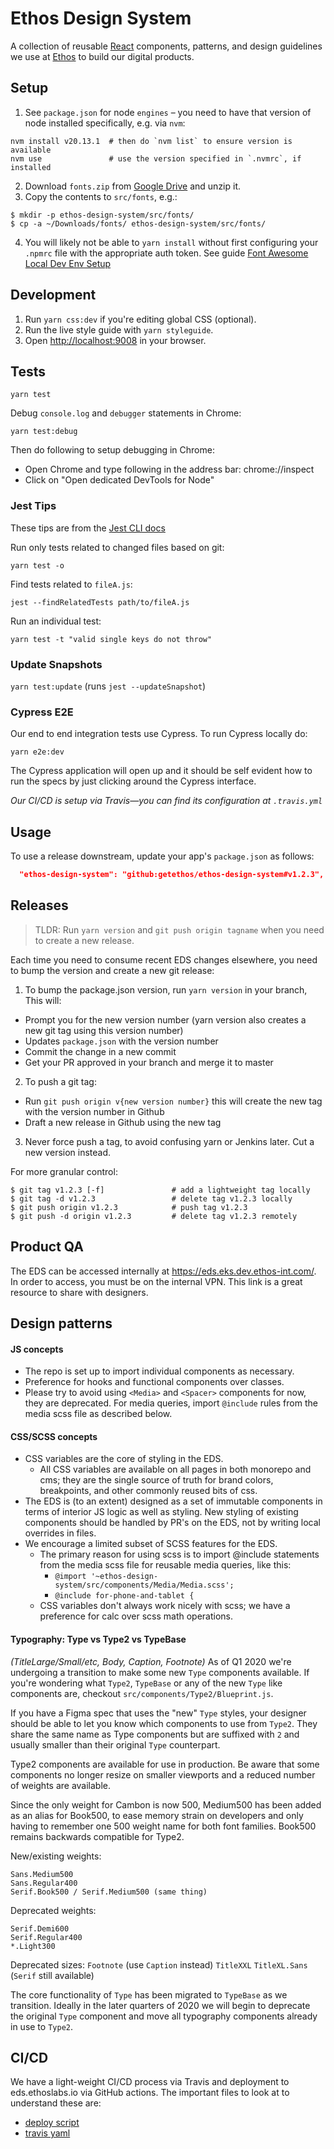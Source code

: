 # Ethos Design System

A collection of reusable [React](https://reactjs.org/) components, patterns, and design guidelines we use at
[Ethos](https://ethoslife.com) to build our digital products.

## Setup

1. See `package.json` for node `engines` – you need to have that version of node installed specifically, e.g. via `nvm`:

```shell
nvm install v20.13.1  # then do `nvm list` to ensure version is available
nvm use               # use the version specified in `.nvmrc`, if installed
```

2. Download `fonts.zip` from [Google Drive](https://drive.google.com/drive/u/0/folders/1hvAAEUWEsz2Hq-Wmj09xOvCYeixkJ4_c) and unzip it.
3. Copy the contents to `src/fonts`, e.g.:

```
$ mkdir -p ethos-design-system/src/fonts/
$ cp -a ~/Downloads/fonts/ ethos-design-system/src/fonts/
```

4. You will likely not be able to `yarn install` without first configuring your `.npmrc` file with the appropriate auth token. See guide [Font Awesome Local Dev Env Setup](https://www.notion.so/getethos/Font-Awesome-Local-Dev-Env-Setup-94eddc9f27044b489a545ddcd9e173d4)

## Development

1. Run `yarn css:dev` if you're editing global CSS (optional).
2. Run the live style guide with `yarn styleguide`.
3. Open [http://localhost:9008](http://localhost:9008) in your browser.

## Tests

```
yarn test
```

Debug `console.log` and `debugger` statements in Chrome:

```
yarn test:debug
```

Then do following to setup debugging in Chrome:

- Open Chrome and type following in the address bar: chrome://inspect
- Click on "Open dedicated DevTools for Node"

### Jest Tips

These tips are from the [Jest CLI docs](https://jestjs.io/docs/en/22.x/cli#running-from-the-command-line)

Run only tests related to changed files based on git:

```shell
yarn test -o
```

Find tests related to `fileA.js`:

```shell
jest --findRelatedTests path/to/fileA.js
```

Run an individual test:

```
yarn test -t "valid single keys do not throw"
```

### Update Snapshots

`yarn test:update` (runs `jest --updateSnapshot`)

### Cypress E2E

Our end to end integration tests use Cypress. To run Cypress locally do:

```
yarn e2e:dev
```

The Cypress application will open up and it should be self evident how to run the specs by just clicking around the Cypress interface.

_Our CI/CD is setup via Travis—you can find its configuration at `.travis.yml`_

## Usage

To use a release downstream, update your app's `package.json` as follows:

```json
  "ethos-design-system": "github:getethos/ethos-design-system#v1.2.3",
```

## Releases

> TLDR: Run `yarn version` and `git push origin tagname` when you need to create a new release.

Each time you need to consume recent EDS changes elsewhere, you need to bump the version and create a new git release:

1. To bump the package.json version, run `yarn version` in your branch, This will:

- Prompt you for the new version number (yarn version also creates a new git tag using this version number)
- Updates `package.json` with the version number
- Commit the change in a new commit
- Get your PR approved in your branch and merge it to master

2. To push a git tag:

- Run `git push origin v{new version number}` this will create the new tag with the version number in Github
- Draft a new release in Github using the new tag

3. Never force push a tag, to avoid confusing yarn or Jenkins later. Cut a new version instead.

For more granular control:

```
$ git tag v1.2.3 [-f]               # add a lightweight tag locally
$ git tag -d v1.2.3                 # delete tag v1.2.3 locally
$ git push origin v1.2.3            # push tag v1.2.3
$ git push -d origin v1.2.3         # delete tag v1.2.3 remotely
```

## Product QA
The EDS can be accessed internally at https://eds.eks.dev.ethos-int.com/. In order to access, you must be on the internal VPN. This link is a great resource to share with designers.

## Design patterns

#### JS concepts

- The repo is set up to import individual components as necessary.
- Preference for hooks and functional components over classes.
- Please try to avoid using `<Media>` and `<Spacer>` components for now, they are deprecated. For media queries, import `@include` rules from the media scss file as described below.

#### CSS/SCSS concepts

- CSS variables are the core of styling in the EDS.
  - All CSS variables are available on all pages in both monorepo and cms; they are the single source of truth for brand colors, breakpoints, and other commonly reused bits of css.
- The EDS is (to an extent) designed as a set of immutable components in terms of interior JS logic as well as styling. New styling of existing components should be handled by PR's on the EDS, not by writing local overrides in files.
- We encourage a limited subset of SCSS features for the EDS.
  - The primary reason for using scss is to import @include statements from the media scss file for reusable media queries, like this:
    - `@import '~ethos-design-system/src/components/Media/Media.scss';`
    - `@include for-phone-and-tablet {`
  - CSS variables don't always work nicely with scss; we have a preference for calc over scss math operations.

#### Typography: Type vs Type2 vs TypeBase

_(TitleLarge/Small/etc, Body, Caption, Footnote)_
As of Q1 2020 we're undergoing a transition to make some new `Type` components available. If you're wondering what `Type2`, `TypeBase` or any of the new `Type` like components are, checkout `src/components/Type2/Blueprint.js`.

If you have a Figma spec that uses the "new" `Type` styles, your designer should be able to let you know which components to use from `Type2`. They share the same name as Type components but are suffixed with `2` and usually smaller than their original `Type` counterpart.

Type2 components are available for use in production. Be aware that some components no longer resize on smaller viewports and a reduced number of weights are available.

Since the only weight for Cambon is now 500, Medium500 has been added as an alias for Book500, to ease memory strain on developers and only having to remember one 500 weight name for both font families. Book500 remains backwards compatible for Type2.

New/existing weights:

```
Sans.Medium500
Sans.Regular400
Serif.Book500 / Serif.Medium500 (same thing)
```

Deprecated weights:

```
Serif.Demi600
Serif.Regular400
*.Light300
```

Deprecated sizes:
`Footnote` (use `Caption` instead)
`TitleXXL`
`TitleXL.Sans` (`Serif` still available)

The core functionality of `Type` has been migrated to `TypeBase` as we transition. Ideally in the later quarters of 2020 we will begin to deprecate the original `Type` component and move all typography components already in use to `Type2`.

## CI/CD

We have a light-weight CI/CD process via Travis and deployment to eds.ethoslabs.io via GitHub actions. The important files to look at to understand these are:

- [deploy script](https://github.com/getethos/ethos-design-system/blob/master/.github/workflows/deploy.yml)
- [travis yaml](https://github.com/getethos/ethos-design-system/blob/master/.travis.yml)
